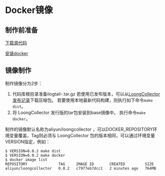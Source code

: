 # Docker镜像

## 制作前准备

[下载源代码](download.md)

[安装docker](https://docs.docker.com/engine/install/)

## 镜像制作

制作镜像分为2步：

1. 代码库根目录准备ilogtail-<VERSION>.tar.gz
   若使用已发布版本，可以从[LoongCollector 发布记录](../release-notes.md)下载压缩包。
   若要使用本地最新代码构建，则执行如下命令`make dist`。
2. 将 LoongCollector 发行版的tar包安装到base镜像中。
   执行命令`make docker`。

制作的镜像默认名称为aliyun/loongcollector ，可以DOCKER_REPOSITORY环境变量覆盖，Tag则必须与 LoongCollector 包的版本相同，可以通过环境变量VERSION指定，例如：

```shell
$ VERSION=0.0.2 make dist
$ VERSION=0.0.2 make docker
$ docker image list
REPOSITORY              TAG     IMAGE ID       CREATED         SIZE
aliyun/loongcollector   0.0.2   c7977eb7dcc1   2 minutes ago   764MB
```
